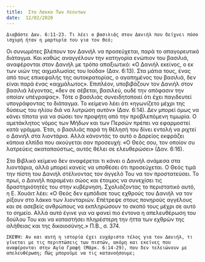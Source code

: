 ```yaml
---
title:  Στο Λακκο Των Λεοντων
date:  12/02/2020
---
```


`Διαβάστε Δαν. 6:11-23. Τι λέει ο βασιλιάς στον Δανιήλ που δείχνει πόσο ισχυρή ήταν η μαρτυρία του για τον Θεό;`

Οι συνωμότες βλέπουν τον Δανιήλ να προσεύχεται, παρά το απαγορευτικό διάταγμα. Και καθώς αναγγέλουν την κατηγορία ενώπιον του βασιλιά, αναφέρονται στον Δανιήλ με τρόπο απαξιωτικό: «Ο Δανιήλ εκείνος, ο εκ των υιών της αιχμαλωσίας του Ιούδα» (Δαν. 6:13). Στα μάτια τους, ένας από τους επικεφαλής της αυτοκρατορίας, ο αγαπημένος του βασιλιά, δεν είναι παρά ένας «αιχμάλωτος». Επιπλέον, υποβιβάζουν τον Δανιήλ στον βασιλιά λέγοντας, «δεν σε σέβεται, βασιλεύ, ουδέ την απόφασιν την οποίαν υπέγραψας». Τότε ο βασιλιάς συνειδητοποιεί ότι έχει παγιδευτεί υπογράφοντας το διάταγμα. Το κείμενο λέει ότι «ηγωνίζετο μέχρι της δύσεως του ηλίου διά να λυτρώση αυτόν» (Δαν. 6:14). Δεν μπορεί όμως να κάνει τίποτα για να σώσει τον προφήτη από την προβλεπόμενη τιμωρία. Ο αμετάκλητος νόμος των Μήδων και των Περσών πρέπει να εφαρμοστεί κατά γράμμα. Έτσι, ο βασιλιάς παρά τη θέλησή του δίνει εντολή να ριχτεί ο Δανιήλ στα λιοντάρια. Αλλά κάνοντάς το αυτό ο Δαρείος εκφράζει κάποια ελπίδα που ακούγεται σαν προσευχή: «Ο Θεός σου, τον οποίον συ λατρεύεις ακαταπαύστως, αυτός θέλει σε ελευθερώσει» (Δαν. 6:16).

Στο Βιβλικό κείμενο δεν αναφέρεται τι κάνει ο Δανιήλ ανάμεσα στα λιοντάρια, αλλά μπορεί κανείς να υποθέσει ότι προσεύχεται. Ο Θεός τιμά την πίστη του Δανιήλ στέλνοντας τον άγγελό Του να τον προστατεύσει. Το πρωί, ο Δανιήλ παραμένει σώος και έτοιμος να συνεχίσει τις δραστηριότητές του στην κυβέρνηση. Σχολιάζοντας το περιστατικό αυτό, η Ε. Χουάιτ λέει: «Ο Θεός δεν εμπόδισε τους εχθρούς του Δανιήλ να τον ρίξουν στο λάκκο των λιονταριών. Επέτρεψε στους πονηρούς αγγέλους και σε ασεβείς ανθρώπους να εκπληρώσουν το σκοπό τους μέχρι σε αυτό το σημείο.  Αλλά αυτό έγινε για να φανεί πιο έντονα η απελευθέρωση του δούλου Του και να καταστήσει πληρέστερη την ήττα των εχθρών της αλήθειας και της δικαιοσύνης.» Π.Β., σ. 374.

`ΣΚΕΨΗ: Αν και αυτή η ιστορία έχει ευχάριστο τέλος για τον Δανιήλ, τι γίνεται με τις περιπτώσεις των πιστών, ακόμη και εκείνες που αναφέρονται στην Αγία Γραφή (Μάρκ. 6:14-29), που δεν τελειώνουν με απελευθέρωση; Πώς μπορούμε να τις κατανοήσουμε;`